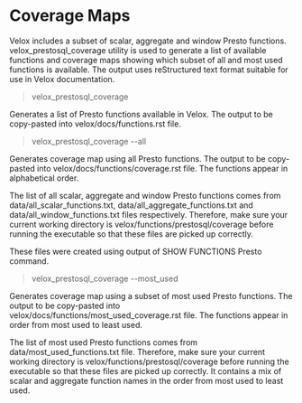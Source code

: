 # Coverage Maps

Velox includes a subset of scalar, aggregate and window Presto functions.
velox_prestosql_coverage utility is used to generate a list of available
functions and coverage maps showing which subset of all and most used functions
is available. The output uses reStructured text format suitable for use in
Velox documentation.

> velox_prestosql_coverage

Generates a list of Presto functions available in Velox. The output
to be copy-pasted into velox/docs/functions.rst file.

> velox_prestosql_coverage --all

Generates coverage map using all Presto functions. The output to be copy-pasted
into velox/docs/functions/coverage.rst file. The functions appear in alphabetical order.

The list of all scalar, aggregate and window Presto functions comes from
data/all_scalar_functions.txt, data/all_aggregate_functions.txt and
data/all_window_functions.txt files respectively. Therefore, make sure your
current working directory is velox/functions/prestosql/coverage before running
the executable so that these files are picked up correctly.

These files were created using output of SHOW FUNCTIONS Presto command.

> velox_prestosql_coverage --most_used

Generates coverage map using a subset of most used Presto functions. The output
to be copy-pasted into velox/docs/functions/most_used_coverage.rst file. The functions
appear in order from most used to least used.

The list of most used Presto functions comes from data/most_used_functions.txt file.
Therefore, make sure your current working directory is velox/functions/prestosql/coverage
before running the executable so that these files are picked up correctly. It contains
a mix of scalar and aggregate function names in the order from most used to least used.
